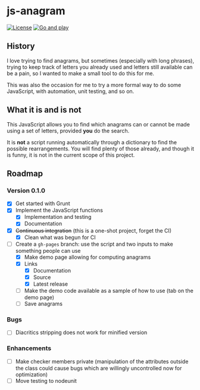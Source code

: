 # js-anagram

<!---
[![Build Status][1]][2]
[![Coverage Status][3]][4]
--->

[![License][5]][6]
[![Go and play][7]][8]

## History

I love trying to find anagrams, but sometimes (especially with long phrases), trying to keep track
of letters you already used and letters still available can be a pain, so I wanted to make a small
tool to do this for me.

This was also the occasion for me to try a more formal way to do some JavaScript, with automation,
unit testing, and so on.

## What it is and is not

This JavaScript allows you to find which anagrams can or cannot be made using a set of letters,
provided **you** do the search.

It is **not** a script running automatically through a dictionary to find the possible
rearrangements. You will find plenty of those already, and though it is funny, it is not in the
current scope of this project.

## Roadmap

### Version 0.1.0

* [x] Get started with Grunt
* [x] Implement the JavaScript functions
  * [x] Implementation and testing
  * [x] Documentation
* [x] ~~Continuous integration~~ (this is a one-shot project, forget the CI)
  * [x] Clean what was begun for CI
* [ ] Create a ``gh-pages`` branch: use the script and two inputs to make something people can use
  * [x] Make demo page allowing for computing anagrams
  * [x] Links
    * [x] Documentation
    * [x] Source
    * [x] Latest release
  * [ ] Make the demo code available as a sample of how to use (tab on the demo page)
  * [ ] Save anagrams

### Bugs

* [ ] Diacritics stripping does not work for minified version

### Enhancements

* [ ] Make checker members private (manipulation of the attributes outside the class could cause
bugs which are willingly uncontrolled now for optimization)
* [ ] Move testing to nodeunit

<!---
[1]: http://img.shields.io/travis/cyChop/js-anagram/master.svg
[2]: https://travis-ci.org/cyChop/js-anagram
[3]: http://img.shields.io/coveralls/cyChop/js-anagram/master.svg
[4]: https://coveralls.io/r/cyChop/js-anagram?branch=master
--->

[5]: https://img.shields.io/badge/license-MIT-blue.svg
[6]: http://opensource.org/licenses/MIT
[7]: https://img.shields.io/badge/Demo_and_doc-%E2%96%BA-brightgreen.svg
[8]: http://cychop.github.io/js-anagram
